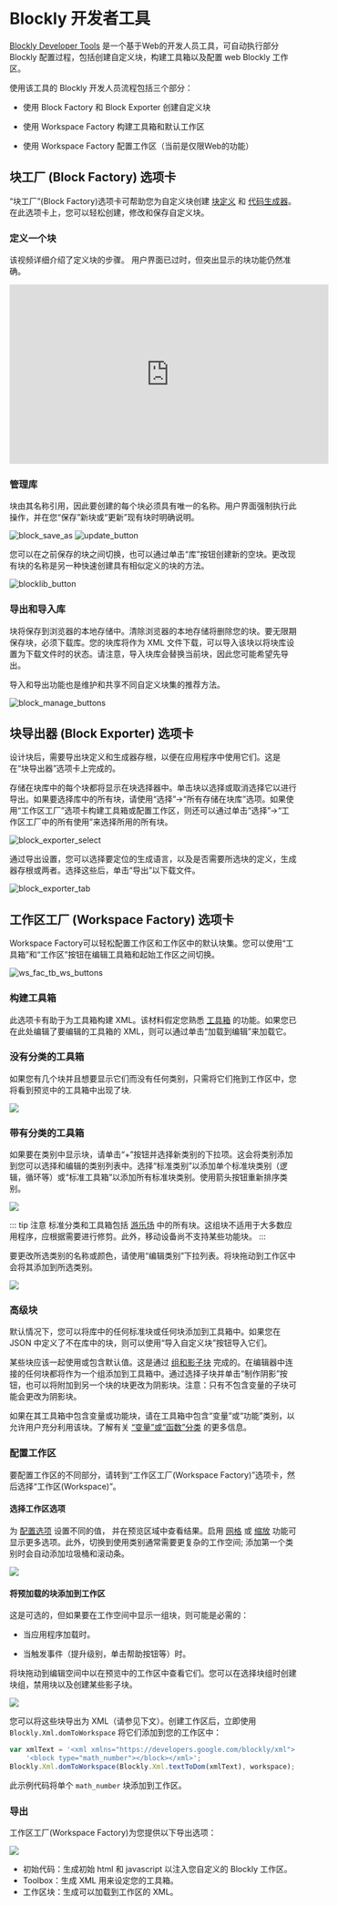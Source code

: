 # Blockly 开发者工具

[Blockly Developer Tools](https://blockly-demo.appspot.com/static/demos/blockfactory/index.html) 是一个基于Web的开发人员工具，可自动执行部分 Blockly 配置过程，包括创建自定义块，构建工具箱以及配置 web Blockly 工作区。

使用该工具的 Blockly 开发人员流程包括三个部分：

- 使用 Block Factory 和 Block Exporter 创建自定义块

- 使用 Workspace Factory 构建工具箱和默认工作区

- 使用 Workspace Factory 配置工作区（当前是仅限Web的功能）

## 块工厂 (Block Factory) 选项卡

“块工厂”(Block Factory)选项卡可帮助您为自定义块创建 [块定义](/guides/create-custom-blocks/define-blocks) 和 [代码生成器](/guides/create-custom-blocks/generating-code.html)。在此选项卡上，您可以轻松创建，修改和保存自定义块。

### 定义一个块

该视频详细介绍了定义块的步骤。 用户界面已过时，但突出显示的块功能仍然准确。

<iframe width="560" height="315" src="https://www.youtube.com/embed/s2_xaEvcVI0" title="YouTube video player" frameborder="0" allow="accelerometer; autoplay; clipboard-write; encrypted-media; gyroscope; picture-in-picture" allowfullscreen></iframe>

### 管理库

块由其名称引用，因此要创建的每个块必须具有唯一的名称。用户界面强制执行此操作，并在您“保存”新块或“更新”现有块时明确说明。

![block_save_as](./block_save_as.png)
![update_button](./update_button.png)

您可以在之前保存的块之间切换，也可以通过单击“库”按钮创建新的空块。更改现有块的名称是另一种快速创建具有相似定义的块的方法。

![blocklib_button](./blocklib_button.png)

### 导出和导入库

块将保存到浏览器的本地存储中。清除浏览器的本地存储将删除您的块。要无限期保存块，必须下载库。您的块库将作为 XML 文件下载，可以导入该块以将块库设置为下载文件时的状态。请注意，导入块库会替换当前块，因此您可能希望先导出。

导入和导出功能也是维护和共享不同自定义块集的推荐方法。

![block_manage_buttons](./block_manage_buttons.png)

## 块导出器 (Block Exporter) 选项卡

设计块后，需要导出块定义和生成器存根，以便在应用程序中使用它们。这是在“块导出器”选项卡上完成的。

存储在块库中的每个块都将显示在块选择器中。单击块以选择或取消选择它以进行导出。如果要选择库中的所有块，请使用“选择”→“所有存储在块库”选项。如果使用“工作区工厂”选项卡构建工具箱或配置工作区，则还可以通过单击“选择”→“工作区工厂中的所有使用”来选择所用的所有块。

![block_exporter_select](./block_exporter_select.png)

通过导出设置，您可以选择要定位的生成语言，以及是否需要所选块的定义，生成器存根或两者。选择这些后，单击“导出”以下载文件。

![block_exporter_tab](./block_exporter_tab.png)

## 工作区工厂 (Workspace Factory) 选项卡

Workspace Factory可以轻松配置工作区和工作区中的默认块集。您可以使用“工具箱”和“工作区”按钮在编辑工具箱和起始工作区之间切换。

![ws_fac_tb_ws_buttons](./ws_fac_tb_ws_buttons.png)


### 构建工具箱

此选项卡有助于为工具箱构建 XML。该材料假定您熟悉 [工具箱](/guides/configure/web/toolbox.html) 的功能。如果您已在此处编辑了要编辑的工具箱的 XML，则可以通过单击“加载到编辑”来加载它。

### 没有分类的工具箱

如果您有几个块并且想要显示它们而没有任何类别，只需将它们拖到工作区中，您将看到预览中的工具箱中出现了块.

![](./workspace_fac_no_cat.png)

### 带有分类的工具箱

如果要在类别中显示块，请单击“+”按钮并选择新类别的下拉项。这会将类别添加到您可以选择和编辑的类别列表中。选择“标准类别”以添加单个标准块类别（逻辑，循环等）或“标准工具箱”以添加所有标准块类别。使用箭头按钮重新排序类别。

![](./category_menu.png)

::: tip 注意
标准分类和工具箱包括 [游乐场](https://blockly-demo.appspot.com/static/tests/playground.html) 中的所有块。这组块不适用于大多数应用程序，应根据需要进行修剪。此外，移动设备尚不支持某些功能块。
:::

要更改所选类别的名称或颜色，请使用“编辑类别”下拉列表。将块拖动到工作区中会将其添加到所选类别。

![](./edit_category.png)

### 高级块
默认情况下，您可以将库中的任何标准块或任何块添加到工具箱中。如果您在 JSON 中定义了不在库中的块，则可以使用“导入自定义块”按钮导入它们。

某些块应该一起使用或包含默认值。这是通过 [组和影子块](/guides/configure/toolbox.html) 完成的。在编辑器中连接的任何块都将作为一个组添加到工具箱中。通过选择子块并单击“制作阴影”按钮，也可以将附加到另一个块的块更改为阴影块。注意：只有不包含变量的子块可能会更改为阴影块。

如果在其工具箱中包含变量或功能块，请在工具箱中包含“变量”或“功能”类别，以允许用户充分利用该块。了解有关 [“变量”或“函数”分类](/guides/configure/toolbox.html#分类.html) 的更多信息。

### 配置工作区

要配置工作区的不同部分，请转到“工作区工厂(Workspace Factory)”选项卡，然后选择“工作区(Workspace)”。

#### 选择工作区选项

为 [配置选项](/guides/get-started.html#配置) 设置不同的值， 并在预览区域中查看结果。启用 [网格](/guides/configure/grid) 或 [缩放](/guides/configure/zoom.html) 功能可显示更多选项。此外，切换到使用类别通常需要更复杂的工作空间; 添加第一个类别时会自动添加垃圾桶和滚动条。

![](./configure_workspace.png)

#### 将预加载的块添加到工作区

这是可选的，但如果要在工作空间中显示一组块，则可能是必需的：

- 当应用程序加载时。

- 当触发事件（提升级别，单击帮助按钮等）时。

将块拖动到编辑空间中以在预览中的工作区中查看它们。您可以在选择块组时创建块组，禁用块以及创建某些影子块。

![](./load_workspace_blocks.png)

您可以将这些块导出为 XML（请参见下文）。创建工作区后，立即使用 `Blockly.Xml.domToWorkspace` 将它们添加到您的工作区中：

```javascript
var xmlText = '<xml xmlns="https://developers.google.com/blockly/xml">' +
    '<block type="math_number"></block></xml>';
Blockly.Xml.domToWorkspace(Blockly.Xml.textToDom(xmlText), workspace);
```

此示例代码将单个 `math_number` 块添加到工作区。

### 导出

工作区工厂(Workspace Factory)为您提供以下导出选项：

![](./workspace_export_opt.png)

- 初始代码：生成初始 html 和 javascript 以注入您自定义的 Blockly 工作区。
- Toolbox：生成 XML 用来设定您的工具箱。
- 工作区块：生成可以加载到工作区的 XML。